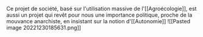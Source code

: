 Ce projet de société, basé sur l'utilisation massive de l'[[Agroécologie]], est aussi un projet qui revêt pour nous une importance politique, proche de la mouvance anarchiste, en insistant sur la notion d'[[Autonomie]] 
![[Pasted image 20221230185631.png]]
